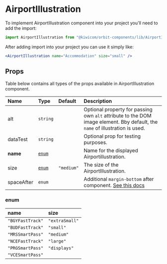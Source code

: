 # AirportIllustration

To implement AirportIllustration component into your project you'll need to add the import:

```jsx
import AirportIllustration from "@kiwicom/orbit-components/lib/AirportIllustration";
```

After adding import into your project you can use it simply like:

```jsx
<AirportIllustration name="Accommodation" size="small" />
```

## Props

Table below contains all types of the props available in AirportIllustration component.

| Name       | Type            | Default    | Description                                                                                                                                     |
| :--------- | :-------------- | :--------- | :---------------------------------------------------------------------------------------------------------------------------------------------- |
| alt        | `string`        |            | Optional property for passing own `alt` attribute to the DOM image element. Bby default, the `name` of illustration is used.                    |
| dataTest   | `string`        |            | Optional prop for testing purposes.                                                                                                             |
| **name**   | [`enum`](#enum) |            | Name for the displayed Airportillustration.                                                                                                     |
| size       | [`enum`](#enum) | `"medium"` | The size of the AirportIllustration.                                                                                                            |
| spaceAfter | `enum`          |            | Additional `margin-bottom` after component. [See this docs](https://github.com/kiwicom/orbit-components/tree/master/src/common/getSpacingToken) |

### enum

| name             | size           |
| :--------------- | :------------- |
| `"BGYFastTrack"` | `"extraSmall"` |
| `"BUDFastTrack"` | `"small"`      |
| `"MRSSmartPass"` | `"medium"`     |
| `"NCEFastTrack"` | `"large"`      |
| `"PRGSmartPass"` | `"displays"`   |
| `"VCESmartPass"` |
